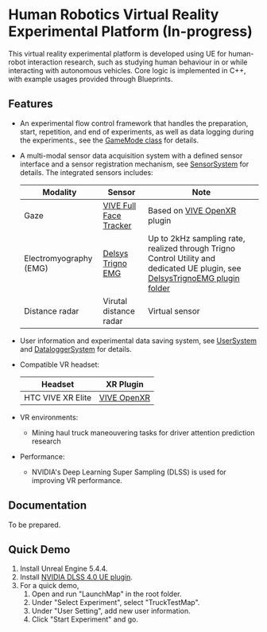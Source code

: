 # Human Robotics Virtual Reality Experimental Platform (In-progress)
This virtual reality experimental platform is developed using UE for human-robot interaction research, such as studying human behaviour in or while interacting with autonomous vehicles. Core logic is implemented in C++, with example usages provided through Blueprints.

## Features
* An experimental flow control framework that handles the preparation, start, repetition, and end of experiments, as well as data logging during the experiments., see the [GameMode class](Source/HRVREP/Private/GameSystem/GenericExperimentGameMode.cpp) for details.
* A multi-modal sensor data acquisition system with a defined sensor interface and a sensor registration mechanism, see [SensorSystem](Source/HRVREP/Public/SensorSystem) for details. The integrated sensors includes:
  
  | Modality      | Sensor      |Note        |
  | ------------- |-------------|-------------|
  | Gaze          | [VIVE Full Face Tracker](https://www.vive.com/au/accessory/vive-full-face-tracker/)| Based on [VIVE OpenXR](https://developer.vive.com/resources/openxr/) plugin |
  | Electromyography (EMG)| [Delsys Trigno EMG](https://delsys.com/trigno/)| Up to 2kHz sampling rate, realized through Trigno Control Utility and dedicated UE plugin, see [DelsysTrignoEMG plugin folder](Plugins/DelsysTrignoEMG)|
  | Distance radar        | Virutal distance radar| Virtual sensor |

* User information and experimental data saving system, see [UserSystem](Source/HRVREP/Public/UserSystem) and [DataloggerSystem](Source/HRVREP/Public/DataLoggerSystem) for details.
* Compatible VR headset:
  
  | Headset        | XR Plugin   | 
  | ------------- |-------------|
  | HTC VIVE XR Elite| [VIVE OpenXR](https://developer.vive.com/resources/openxr/)|

* VR environments:
  * Mining haul truck maneouvering tasks for driver attention prediction research

* Performance:
  * NVIDIA's Deep Learning Super Sampling (DLSS) is used for improving VR performance.
## Documentation
To be prepared.

## Quick Demo
1. Install Unreal Engine 5.4.4.
2. Install [NVIDIA DLSS 4.0 UE plugin](https://developer.nvidia.com/rtx/dlss?sortBy=developer_learning_library%2Fsort%2Ffeatured%3Adesc%2Ctitle%3Aasc&hitsPerPage=6#getstarted).
3. For a quick demo,
   1. Open and run "LaunchMap" in the root folder.
   2. Under "Select Experiment", select "TruckTestMap".
   3. Under "User Setting", add new user information.
   4. Click "Start Experiment" and go. 
